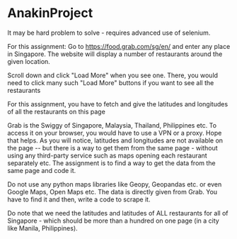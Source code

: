 # AnakinProject

It may be hard problem to solve - requires advanced use of selenium.

For this assignment: Go to https://food.grab.com/sg/en/ and enter any place in Singapore. The website will display a number of restaurants around the given location.

Scroll down and click "Load More" when you see one. There, you would need to click many such "Load More" buttons if you want to see all the restaurants

For this assignment, you have to fetch and give the latitudes and longitudes of all the restaurants on this page

Grab is the Swiggy of Singapore, Malaysia, Thailand, Philippines etc. To access it on your browser, you would have to use a VPN or a proxy. Hope that helps. As you will notice, latitudes and longitudes are not available on the page -- but there is a way to get them from the same page - without using any third-party service such as maps opening each restaurant separately etc. The assignment is to find a way to get the data from the same page and code it.

Do not use any python maps libraries like Geopy, Geopandas etc. or even Google Maps, Open Maps etc. The data is directly given from Grab. You have to find it and then, write a code to scrape it.

Do note that we need the latitudes and latitudes of ALL restaurants for all of Singapore - which should be more than a hundred on one page (in a city like Manila, Philippines).
